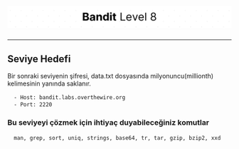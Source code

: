 # ![Bandit Level 8](https://github.com/YunusEmreAlps/Scenarios/blob/master/ctf-bandit/assets/Bandit8.png?raw=true)

---

## Seviye Hedefi

Bir sonraki seviyenin şifresi, data.txt dosyasında milyonuncu(millionth) kelimesinin yanında saklanır.

``` {.sh}
  - Host: bandit.labs.overthewire.org
  - Port: 2220
```

### Bu seviyeyi çözmek için ihtiyaç duyabileceğiniz komutlar

``` {.sh}
  man, grep, sort, uniq, strings, base64, tr, tar, gzip, bzip2, xxd
```
